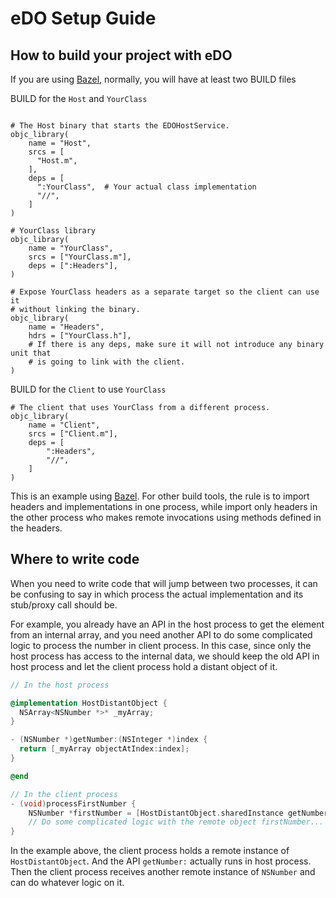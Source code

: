# eDO Setup Guide

## How to build your project with eDO

If you are using [Bazel](https://bazel.build/), normally, you will have at
least two BUILD files

<!--zippy-->

BUILD for the `Host` and `YourClass`

```build

# The Host binary that starts the EDOHostService.
objc_library(
    name = "Host",
    srcs = [
      "Host.m",
    ],
    deps = [
      ":YourClass",  # Your actual class implementation
      "//",
    ]
)

# YourClass library
objc_library(
    name = "YourClass",
    srcs = ["YourClass.m"],
    deps = [":Headers"],
)

# Expose YourClass headers as a separate target so the client can use it
# without linking the binary.
objc_library(
    name = "Headers",
    hdrs = ["YourClass.h"],
    # If there is any deps, make sure it will not introduce any binary unit that
    # is going to link with the client.
)

```

<!--endzippy-->

<!--zippy-->

BUILD for the `Client` to use `YourClass`

```build
# The client that uses YourClass from a different process.
objc_library(
    name = "Client",
    srcs = ["Client.m"],
    deps = [
        ":Headers",
        "//",
    ]
)

```

<!--endzippy-->

This is an example using [Bazel](https://bazel.build/). For other build tools,
the rule is to import headers and implementations in one process, while import
only headers in the other process who makes remote invocations using methods
defined in the headers.

## Where to write code

When you need to write code that will jump between two processes, it can be
confusing to say in which process the actual implementation and its stub/proxy
call should be.

For example, you already have an API in the host process to get the element from
an internal array, and you need another API to do some complicated logic to
process the number in client process.
In this case, since only the host process has access to the internal data, we
should keep the old API in host process and let the client process hold a distant
object of it.

```objectivec
// In the host process

@implementation HostDistantObject {
  NSArray<NSNumber *>* _myArray;
}

- (NSNumber *)getNumber:(NSInteger *)index {
  return [_myArray objectAtIndex:index];
}

@end
```

```objectivec
// In the client process
- (void)processFirstNumber {
    NSNumber *firstNumber = [HostDistantObject.sharedInstance getNumber:0];
    // Do some complicated logic with the remote object firstNumber...
}
```

In the example above, the client process holds a remote instance of
`HostDistantObject`. And the API `getNumber:` actually runs in host process.
Then the client process receives another remote instance of `NSNumber` and
can do whatever logic on it.
